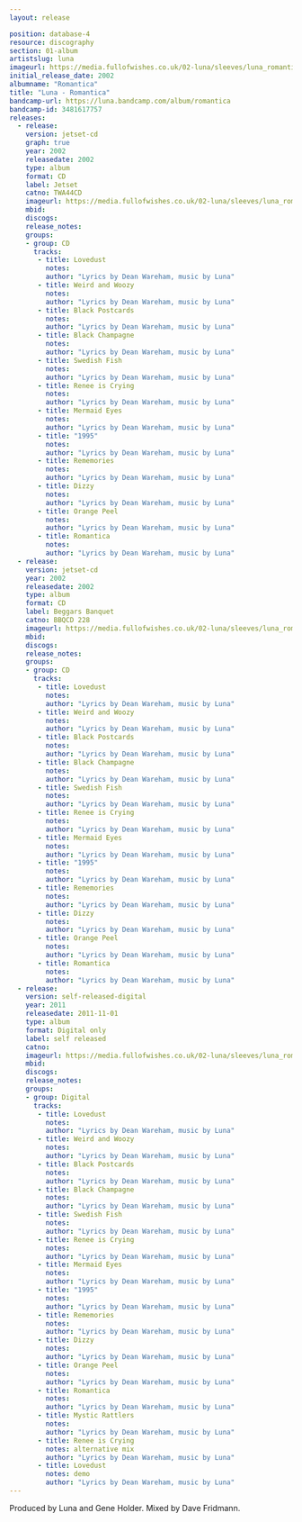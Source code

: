 ```yaml
---
layout: release

position: database-4
resource: discography
section: 01-album
artistslug: luna
imageurl: https://media.fullofwishes.co.uk/02-luna/sleeves/luna_romantica.jpg
initial_release_date: 2002
albumname: "Romantica"
title: "Luna - Romantica"
bandcamp-url: https://luna.bandcamp.com/album/romantica
bandcamp-id: 3481617757
releases:
  - release:
    version: jetset-cd
    graph: true
    year: 2002
    releasedate: 2002
    type: album
    format: CD
    label: Jetset
    catno: TWA44CD
    imageurl: https://media.fullofwishes.co.uk/02-luna/sleeves/luna_romantica.jpg
    mbid:
    discogs:
    release_notes:
    groups:
    - group: CD
      tracks:
       - title: Lovedust
         notes:
         author: "Lyrics by Dean Wareham, music by Luna"
       - title: Weird and Woozy
         notes:
         author: "Lyrics by Dean Wareham, music by Luna"
       - title: Black Postcards
         notes:
         author: "Lyrics by Dean Wareham, music by Luna"
       - title: Black Champagne
         notes:
         author: "Lyrics by Dean Wareham, music by Luna"
       - title: Swedish Fish
         notes:
         author: "Lyrics by Dean Wareham, music by Luna"
       - title: Renee is Crying
         notes:
         author: "Lyrics by Dean Wareham, music by Luna"
       - title: Mermaid Eyes
         notes:
         author: "Lyrics by Dean Wareham, music by Luna"
       - title: "1995"
         notes:
         author: "Lyrics by Dean Wareham, music by Luna"
       - title: Rememories
         notes:
         author: "Lyrics by Dean Wareham, music by Luna"
       - title: Dizzy
         notes:
         author: "Lyrics by Dean Wareham, music by Luna"
       - title: Orange Peel
         notes:
         author: "Lyrics by Dean Wareham, music by Luna"
       - title: Romantica
         notes:
         author: "Lyrics by Dean Wareham, music by Luna"
  - release:
    version: jetset-cd
    year: 2002
    releasedate: 2002
    type: album
    format: CD
    label: Beggars Banquet
    catno: BBQCD 228
    imageurl: https://media.fullofwishes.co.uk/02-luna/sleeves/luna_romantica.jpg
    mbid:
    discogs:
    release_notes:
    groups:
    - group: CD
      tracks:
       - title: Lovedust
         notes:
         author: "Lyrics by Dean Wareham, music by Luna"
       - title: Weird and Woozy
         notes:
         author: "Lyrics by Dean Wareham, music by Luna"
       - title: Black Postcards
         notes:
         author: "Lyrics by Dean Wareham, music by Luna"
       - title: Black Champagne
         notes:
         author: "Lyrics by Dean Wareham, music by Luna"
       - title: Swedish Fish
         notes:
         author: "Lyrics by Dean Wareham, music by Luna"
       - title: Renee is Crying
         notes:
         author: "Lyrics by Dean Wareham, music by Luna"
       - title: Mermaid Eyes
         notes:
         author: "Lyrics by Dean Wareham, music by Luna"
       - title: "1995"
         notes:
         author: "Lyrics by Dean Wareham, music by Luna"
       - title: Rememories
         notes:
         author: "Lyrics by Dean Wareham, music by Luna"
       - title: Dizzy
         notes:
         author: "Lyrics by Dean Wareham, music by Luna"
       - title: Orange Peel
         notes:
         author: "Lyrics by Dean Wareham, music by Luna"
       - title: Romantica
         notes:
         author: "Lyrics by Dean Wareham, music by Luna"
  - release:
    version: self-released-digital
    year: 2011
    releasedate: 2011-11-01
    type: album
    format: Digital only
    label: self released
    catno:
    imageurl: https://media.fullofwishes.co.uk/02-luna/sleeves/luna_romantica.jpg
    mbid:
    discogs:
    release_notes:
    groups:
    - group: Digital
      tracks:
       - title: Lovedust
         notes:
         author: "Lyrics by Dean Wareham, music by Luna"
       - title: Weird and Woozy
         notes:
         author: "Lyrics by Dean Wareham, music by Luna"
       - title: Black Postcards
         notes:
         author: "Lyrics by Dean Wareham, music by Luna"
       - title: Black Champagne
         notes:
         author: "Lyrics by Dean Wareham, music by Luna"
       - title: Swedish Fish
         notes:
         author: "Lyrics by Dean Wareham, music by Luna"
       - title: Renee is Crying
         notes:
         author: "Lyrics by Dean Wareham, music by Luna"
       - title: Mermaid Eyes
         notes:
         author: "Lyrics by Dean Wareham, music by Luna"
       - title: "1995"
         notes:
         author: "Lyrics by Dean Wareham, music by Luna"
       - title: Rememories
         notes:
         author: "Lyrics by Dean Wareham, music by Luna"
       - title: Dizzy
         notes:
         author: "Lyrics by Dean Wareham, music by Luna"
       - title: Orange Peel
         notes:
         author: "Lyrics by Dean Wareham, music by Luna"
       - title: Romantica
         notes:
         author: "Lyrics by Dean Wareham, music by Luna"
       - title: Mystic Rattlers
         notes:
         author: "Lyrics by Dean Wareham, music by Luna"
       - title: Renee is Crying
         notes: alternative mix
         author: "Lyrics by Dean Wareham, music by Luna"
       - title: Lovedust
         notes: demo
         author: "Lyrics by Dean Wareham, music by Luna"
---
```

Produced by Luna and Gene Holder.
Mixed by Dave Fridmann.
